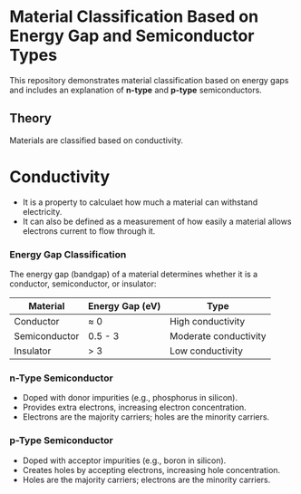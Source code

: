 # Material Classification Based on Energy Gap and Semiconductor Types

This repository demonstrates material classification based on energy gaps and includes an explanation of **n-type** and **p-type** semiconductors.

## Theory

Materials are classified based on conductivity.

# Conductivity 
- It is a property to calculaet how much a material can withstand electricity.
- It can also be defined as a measurement of how easily a material allows electrons current to flow through it. 

### Energy Gap Classification
The energy gap (bandgap) of a material determines whether it is a conductor, semiconductor, or insulator:

| **Material**      | **Energy Gap (eV)** | **Type**              |
|--------------------|---------------------|-----------------------|
| Conductor         | ≈ 0                | High conductivity      |
| Semiconductor     | 0.5 - 3            | Moderate conductivity  |
| Insulator         | > 3                | Low conductivity       |

### n-Type Semiconductor
- Doped with donor impurities (e.g., phosphorus in silicon).
- Provides extra electrons, increasing electron concentration.
- Electrons are the majority carriers; holes are the minority carriers.

### p-Type Semiconductor
- Doped with acceptor impurities (e.g., boron in silicon).
- Creates holes by accepting electrons, increasing hole concentration.
- Holes are the majority carriers; electrons are the minority carriers.

###  



